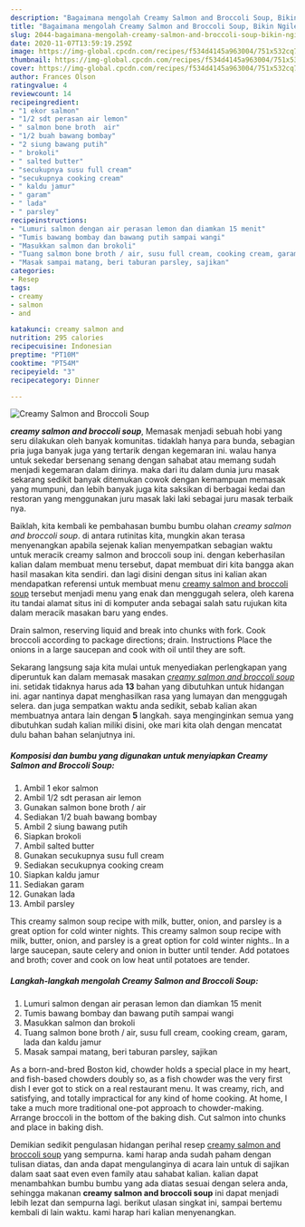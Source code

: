 ```yaml
---
description: "Bagaimana mengolah Creamy Salmon and Broccoli Soup, Bikin Ngiler"
title: "Bagaimana mengolah Creamy Salmon and Broccoli Soup, Bikin Ngiler"
slug: 2044-bagaimana-mengolah-creamy-salmon-and-broccoli-soup-bikin-ngiler
date: 2020-11-07T13:59:19.259Z
image: https://img-global.cpcdn.com/recipes/f534d4145a963004/751x532cq70/creamy-salmon-and-broccoli-soup-foto-resep-utama.jpg
thumbnail: https://img-global.cpcdn.com/recipes/f534d4145a963004/751x532cq70/creamy-salmon-and-broccoli-soup-foto-resep-utama.jpg
cover: https://img-global.cpcdn.com/recipes/f534d4145a963004/751x532cq70/creamy-salmon-and-broccoli-soup-foto-resep-utama.jpg
author: Frances Olson
ratingvalue: 4
reviewcount: 14
recipeingredient:
- "1 ekor salmon"
- "1/2 sdt perasan air lemon"
- " salmon bone broth  air"
- "1/2 buah bawang bombay"
- "2 siung bawang putih"
- " brokoli"
- " salted butter"
- "secukupnya susu full cream"
- "secukupnya cooking cream"
- " kaldu jamur"
- " garam"
- " lada"
- " parsley"
recipeinstructions:
- "Lumuri salmon dengan air perasan lemon dan diamkan 15 menit"
- "Tumis bawang bombay dan bawang putih sampai wangi"
- "Masukkan salmon dan brokoli"
- "Tuang salmon bone broth / air, susu full cream, cooking cream, garam, lada dan kaldu jamur"
- "Masak sampai matang, beri taburan parsley, sajikan"
categories:
- Resep
tags:
- creamy
- salmon
- and

katakunci: creamy salmon and 
nutrition: 295 calories
recipecuisine: Indonesian
preptime: "PT10M"
cooktime: "PT54M"
recipeyield: "3"
recipecategory: Dinner

---
```



![Creamy Salmon and Broccoli Soup](https://img-global.cpcdn.com/recipes/f534d4145a963004/751x532cq70/creamy-salmon-and-broccoli-soup-foto-resep-utama.jpg)

<b><i>creamy salmon and broccoli soup</i></b>, Memasak menjadi sebuah hobi yang seru dilakukan oleh banyak komunitas. tidaklah hanya para bunda, sebagian pria juga banyak juga yang tertarik dengan kegemaran ini. walau hanya untuk sekedar bersenang senang dengan sahabat atau memang sudah menjadi kegemaran dalam dirinya. maka dari itu dalam dunia juru masak sekarang sedikit banyak ditemukan cowok dengan kemampuan memasak yang mumpuni, dan lebih banyak juga kita saksikan di berbagai kedai dan restoran yang menggunakan juru masak laki laki sebagai juru masak terbaik nya.

Baiklah, kita kembali ke pembahasan bumbu bumbu olahan <i>creamy salmon and broccoli soup</i>. di antara rutinitas kita, mungkin akan terasa menyenangkan apabila sejenak kalian menyempatkan sebagian waktu untuk meracik creamy salmon and broccoli soup ini. dengan keberhasilan kalian dalam membuat menu tersebut, dapat membuat diri kita bangga akan hasil masakan kita sendiri. dan lagi disini dengan situs ini kalian akan mendapatkan referensi untuk membuat menu <u>creamy salmon and broccoli soup</u> tersebut menjadi menu yang enak dan menggugah selera, oleh karena itu tandai alamat situs ini di komputer anda sebagai salah satu rujukan kita dalam meracik masakan baru yang endes.

Drain salmon, reserving liquid and break into chunks with fork. Cook broccoli according to package directions; drain. Instructions Place the onions in a large saucepan and cook with oil until they are soft.


Sekarang langsung saja kita mulai untuk menyediakan perlengkapan yang diperuntuk kan dalam memasak masakan <u><i>creamy salmon and broccoli soup</i></u> ini. setidak tidaknya harus ada <b>13</b> bahan yang dibutuhkan untuk hidangan ini. agar nantinya dapat menghasilkan rasa yang lumayan dan menggugah selera. dan juga sempatkan waktu anda sedikit, sebab kalian akan membuatnya antara lain dengan <b>5</b> langkah. saya menginginkan semua yang dibutuhkan sudah kalian miliki disini, oke mari kita olah dengan mencatat dulu bahan bahan selanjutnya ini.

<!--inarticleads1-->

##### Komposisi dan bumbu yang digunakan untuk menyiapkan Creamy Salmon and Broccoli Soup:

1. Ambil 1 ekor salmon
1. Ambil 1/2 sdt perasan air lemon
1. Gunakan  salmon bone broth / air
1. Sediakan 1/2 buah bawang bombay
1. Ambil 2 siung bawang putih
1. Siapkan  brokoli
1. Ambil  salted butter
1. Gunakan secukupnya susu full cream
1. Sediakan secukupnya cooking cream
1. Siapkan  kaldu jamur
1. Sediakan  garam
1. Gunakan  lada
1. Ambil  parsley


This creamy salmon soup recipe with milk, butter, onion, and parsley is a great option for cold winter nights. This creamy salmon soup recipe with milk, butter, onion, and parsley is a great option for cold winter nights.. In a large saucepan, saute celery and onion in butter until tender. Add potatoes and broth; cover and cook on low heat until potatoes are tender. 

<!--inarticleads2-->

##### Langkah-langkah mengolah Creamy Salmon and Broccoli Soup:

1. Lumuri salmon dengan air perasan lemon dan diamkan 15 menit
1. Tumis bawang bombay dan bawang putih sampai wangi
1. Masukkan salmon dan brokoli
1. Tuang salmon bone broth / air, susu full cream, cooking cream, garam, lada dan kaldu jamur
1. Masak sampai matang, beri taburan parsley, sajikan


As a born-and-bred Boston kid, chowder holds a special place in my heart, and fish-based chowders doubly so, as a fish chowder was the very first dish I ever got to stick on a real restaurant menu. It was creamy, rich, and satisfying, and totally impractical for any kind of home cooking. At home, I take a much more traditional one-pot approach to chowder-making. Arrange broccoli in the bottom of the baking dish. Cut salmon into chunks and place in baking dish. 

Demikian sedikit pengulasan hidangan perihal resep <u>creamy salmon and broccoli soup</u> yang sempurna. kami harap anda sudah paham dengan tulisan diatas, dan anda dapat mengulanginya di acara lain untuk di sajikan dalam saat saat even even family atau sahabat kalian. kalian dapat menambahkan bumbu bumbu yang ada diatas sesuai dengan selera anda, sehingga makanan <b>creamy salmon and broccoli soup</b> ini dapat menjadi lebih lezat dan sempurna lagi. berikut ulasan singkat ini, sampai bertemu kembali di lain waktu. kami harap hari kalian menyenangkan.
